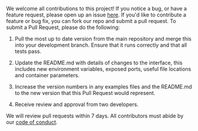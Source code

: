 

We welcome all contributions to this project! If you notice a bug, or have a feature request, please open up an issue [here](https://github.com/UBC-MDS/DSCI524_Group8/issues). If you'd like to contribute a feature or bug fix, you can fork our repo and submit a pull request. To submit a Pull Request, please do the following: 

1. Pull the most up to date version from the main repository and merge this into your development branch. Ensure that it runs correctly and that all tests pass. 

2. Update the README.md with details of changes to the interface, this includes new environment variables, exposed ports, useful file locations and container parameters.

3. Increase the version numbers in any examples files and the README.md to the new version that this Pull Request would represent.

4. Receive review and approval from two developers.


We will review pull requests within 7 days. All contributors must abide by our [code of conduct](https://github.com/UBC-MDS/DSCI524_Group8/blob/main/code-of-conduct.md).
